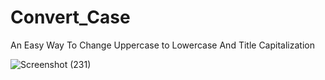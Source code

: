 # Convert_Case
An Easy Way To Change Uppercase to Lowercase And Title Capitalization

![Screenshot (231)](https://github.com/SakirAli786/Convert_Case/assets/118117387/9ec84850-ff7d-422b-abe4-998987f3fa77)
